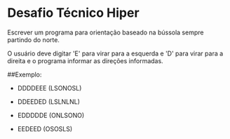 # Desafio Técnico Hiper

Escrever um programa para orientação baseado na bússola sempre partindo do norte.

O usuário deve digitar 'E' para virar para a esquerda e 'D' para virar para a direita e o programa informar as direções informadas.

##Exemplo:

- DDDDEEE (LSONOSL)
  
- DDEEDED (LSLNLNL)

- EDDDDDE (ONLSONO)

- EEDEED (OSOSLS)
